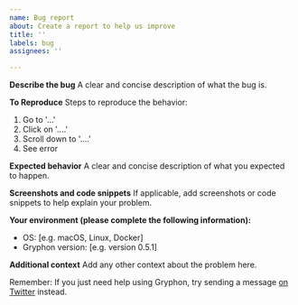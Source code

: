 ```yaml
---
name: Bug report
about: Create a report to help us improve
title: ''
labels: bug
assignees: ''

---
```


**Describe the bug**
A clear and concise description of what the bug is.

**To Reproduce**
Steps to reproduce the behavior:
1. Go to '...'
2. Click on '....'
3. Scroll down to '....'
4. See error

**Expected behavior**
A clear and concise description of what you expected to happen.

**Screenshots and code snippets**
If applicable, add screenshots or code snippets to help explain your problem.

**Your environment (please complete the following information):**
 - OS: [e.g. macOS, Linux, Docker]
 - Gryphon version: [e.g. version 0.5.1]

**Additional context**
Add any other context about the problem here.

Remember: If you just need help using Gryphon, try sending a message [on Twitter](https://twitter.com/gryphonblog) instead.
